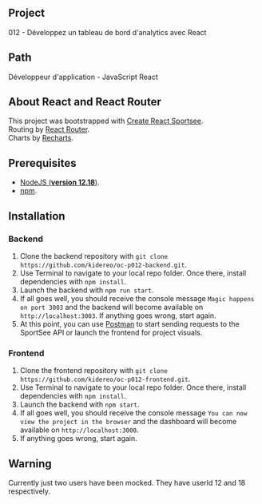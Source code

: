 ## Project
012 - Développez un tableau de bord d'analytics avec React

## Path 
Développeur d'application - JavaScript React

## About React and React Router

This project was bootstrapped with [Create React Sportsee](https://github.com/facebook/create-react-app).\
Routing by [React Router](https://reactrouter.com/en/main).\
Charts by [Recharts](https://recharts.org/en-US/).

## Prerequisites

- [NodeJS (**version 12.18**)](https://nodejs.org/en/).
- [npm](https://www.npmjs.com/).

## Installation

### Backend
1. Clone the backend repository with
`git clone https://github.com/kidereo/oc-p012-backend.git`.
2. Use Terminal to navigate to your local repo folder. Once there, install dependencies with `npm install`.
3. Launch the backend with `npm run start`.
4. If all goes well, you should receive the console message `Magic happens on port 3003` and the backend will become available on `http://localhost:3003`. If anything goes wrong, start again.
5. At this point, you can use [Postman](https://www.postman.com/) to start sending requests to the SportSee API or launch the frontend for project visuals.

### Frontend
1. Clone the frontend repository with `git clone https://github.com/kidereo/oc-p012-frontend.git`.
2. Use Terminal to navigate to your local repo folder. Once there, install dependencies with `npm install`.
3. Launch the backend with `npm start`.
4. If all goes well, you should receive the console message `You can now view the project in the browser` and the dashboard will become available on `http://localhost:3000`. 
5. If anything goes wrong, start again.

## Warning
Currently just two users have been mocked. They have userId 12 and 18 respectively.
